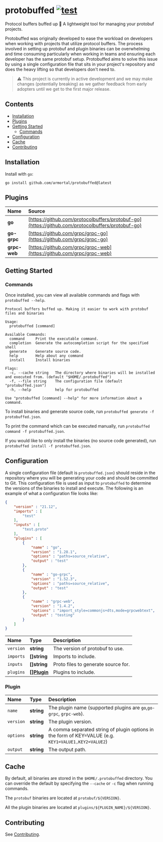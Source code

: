 # protobuffed [![test](https://github.com/armortal/protobuffed/actions/workflows/test.yml/badge.svg)](https://github.com/armortal/protobuffed/actions/workflows/test.yml)

Protocol buffers buffed up :muscle: A lightweight tool for managing your protobuf projects.

Protobuffed was originally developed to ease the workload on developers when working with projects that utilize protocol buffers.
The process involved in setting up protobuf and plugin binaries can be overwhelming and time consuming particularly when working in teams and ensuring each developer has the same protobuf setup. Protobuffed aims to solve this issue by using a single configuration file that sits in your project's repository and does the heavy lifting so that developers don't need to.

> :warning: This project is currently in active development and we may make changes (potentially breaking) as we gather feedback from early adopters until we get to the first major release.

## Contents

- [Installation](#installation)
- [Plugins](#plugins)
- [Getting Started](#getting-started)	
	- [Commands](#commands)
- [Configuration](#configuration)
- [Cache](#cache)
- [Contributing](#contributing)

## Installation

Install with `go`:

`go install github.com/armortal/protobuffed@latest`


## Plugins

| Name | Source |
| :--- | :--------- |
| **go** | [https://github.com/protocolbuffers/protobuf-go](https://github.com/protocolbuffers/protobuf-go) |
| **go-grpc** | [https://github.com/grpc/grpc-go](https://github.com/grpc/grpc-go) |
| **grpc-web** | [https://github.com/grpc/grpc-web](https://github.com/grpc/grpc-web)
## Getting Started

### Commands

Once installed, you can view all available commands and flags with `protobuffed --help`.

```
Protocol buffers buffed up. Making it easier to work with protobuf files and binaries

Usage:
  protobuffed [command]

Available Commands:
  command     Print the executable command.
  completion  Generate the autocompletion script for the specified shell
  generate    Generate source code.
  help        Help about any command
  install     Install binaries

Flags:
  -c, --cache string   The directory where binaries will be installed and executed from. (default "$HOME/.protobuffed")
  -f, --file string    The configuration file (default "protobuffed.json")
  -h, --help           help for protobuffed

Use "protobuffed [command] --help" for more information about a command.
```

To install binaries and generate source code, run `protobuffed generate -f protobuffed.json`.

To print the command which can be executed manually, run `protobuffed command -f protobuffed.json`.

If you would like to only install the binaries (no source code generated), run `protobuffed install -f protobuffed.json`.

## Configuration

A single configuration file (default is `protobuffed.json`) should reside in the repository where you will be generating your code and should be committed to Git. This configuration file is used as input to `protobuffed` to determine the versions of the binaries to install and execute. The following is an example of what a configuration file looks like:

```json
{
	"version" : "21.12",
	"imports" : [
		"test"
	],
	"inputs" : [
		"test.proto"
	],
	"plugins" : [
		{
			"name" : "go",
			"version" : "1.28.1",
			"options" : "paths=source_relative",
			"output" : "test"
		},
		{
			"name" : "go-grpc",
			"version" : "1.52.3",
			"options" : "paths=source_relative",
			"output" : "test"
		},
		{
			"name" : "grpc-web",
			"version" : "1.4.2",
			"options" : "import_style=commonjs+dts,mode=grpcwebtext",
			"output" : "testing"
		}
	]
}
```

| Name | Type | Description |
| :--- | :--- | :---------- |
| `version` | **string** | The version of protobuf to use. |
| `imports` | **[]string** | Imports to include. |
| `inputs` | **[]string** | Proto files to generate source for. |
| `plugins` | **[][Plugin](#plugin)** | Plugins to include. |

### Plugin

| Name | Type | Description |
| :--- | :--- | :---------- |
| `name` | **string** | The plugin name (supported plugins are `go`,`go-grpc`, `grpc-web`). |
| `version` | **string** | The plugin version. |
| `options` | **string** | A comma separated string of plugin options in the form of KEY=VALUE (e.g. `KEY1=VALUE1,KEY2=VALUE2`)
| `output` | **string** | The output path. |

## Cache

By default, all binaries are stored in the `$HOME/.protobuffed` directory. You can override the default by specifying the `--cache` or `-c` flag when running commands.

The `protobuf` binaries are located at `protobuf/${VERSION}`.

All the plugin binaries are located at `plugins/${PLUGIN_NAME}/${VERSION}`.

## Contributing

See [Contributing](./CONTRIBUTING.md).
